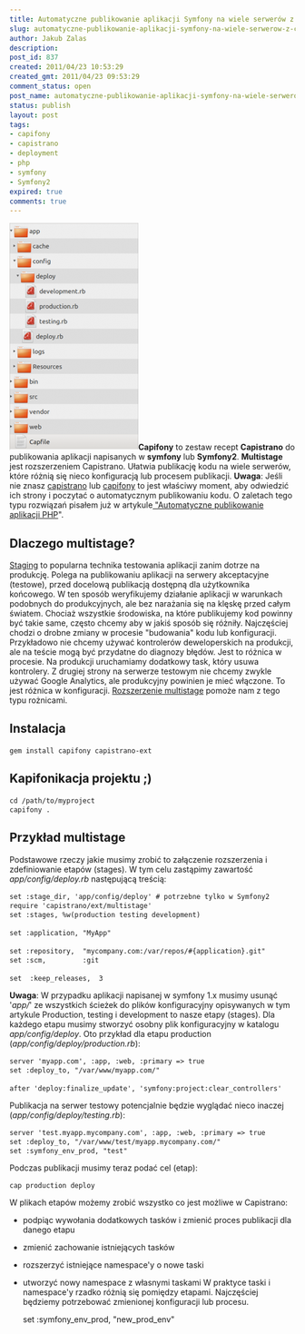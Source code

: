 ```yaml
---
title: Automatyczne publikowanie aplikacji Symfony na wiele serwerów z Capifony
slug: automatyczne-publikowanie-aplikacji-symfony-na-wiele-serwerow-z-capifony
author: Jakub Zalas
description: 
post_id: 837
created: 2011/04/23 10:53:29
created_gmt: 2011/04/23 09:53:29
comment_status: open
post_name: automatyczne-publikowanie-aplikacji-symfony-na-wiele-serwerow-z-capifony
status: publish
layout: post
tags:
- capifony
- capistrano
- deployment
- php
- symfony
- Symfony2
expired: true
comments: true
---
```


**![](/uploads/wp/2011/04/Symfony2-capistrano-multistage-files-227x400.png)Capifony** to zestaw recept **Capistrano** do publikowania aplikacji napisanych w **symfony** lub **Symfony2**. **Multistage** jest rozszerzeniem Capistrano. Ułatwia publikację kodu na wiele serwerów, które różnią się nieco konfiguracją lub procesem publikacji. **Uwaga**: Jeśli nie znasz [capistrano](https://github.com/capistrano/capistrano/wiki) lub [capifony](http://capifony.org/) to jest właściwy moment, aby odwiedzić ich strony i poczytać o automatycznym publikowaniu kodu. O zaletach tego typu rozwiązań pisałem już w artykule[ "Automatyczne publikowanie aplikacji PHP](/automatyczne-publikowanie-aplikacji-php)".

## Dlaczego multistage?

[Staging](http://en.wikipedia.org/wiki/Staging_%28websites%29) to popularna technika testowania aplikacji zanim dotrze na produkcję. Polega na publikowaniu aplikacji na serwery akceptacyjne (testowe), przed docelową publikacją dostępną dla użytkownika końcowego. W ten sposób weryfikujemy działanie aplikacji w warunkach podobnych do produkcyjnych, ale bez narażania się na klęskę przed całym światem. Chociaż wszystkie środowiska, na które publikujemy kod powinny być takie same, często chcemy aby w jakiś sposób się różniły. Najczęściej chodzi o drobne zmiany w procesie "budowania" kodu lub konfiguracji. Przykładowo nie chcemy używać kontrolerów deweloperskich na produkcji, ale na teście mogą być przydatne do diagnozy błędów. Jest to różnica w procesie. Na produkcji uruchamiamy dodatkowy task, który usuwa kontrolery. Z drugiej strony na serwerze testowym nie chcemy zwykle używać Google Analytics, ale produkcyjny powinien je mieć włączone. To jest różnica w konfiguracji. [Rozszerzenie multistage](https://github.com/capistrano/capistrano/wiki/2.x-Multistage-Extension) pomoże nam z tego typu rożnicami. 

## Instalacja
    
    
    gem install capifony capistrano-ext

## Kapifonikacja projektu ;)
    
    
    cd /path/to/myproject
    capifony .

## Przykład multistage

Podstawowe rzeczy jakie musimy zrobić to załączenie rozszerzenia i zdefiniowanie etapów (stages). W tym celu zastąpimy zawartość _app/config/deploy.rb_ następującą treścią: 
    
    
    set :stage_dir, 'app/config/deploy' # potrzebne tylko w Symfony2
    require 'capistrano/ext/multistage'
    set :stages, %w(production testing development)
    
    set :application, "MyApp"
    
    set :repository,  "mycompany.com:/var/repos/#{application}.git"
    set :scm,         :git
    
    set  :keep_releases,  3

**Uwaga**: W przypadku aplikacji napisanej w symfony 1.x musimy usunąć  '_app/_' ze wszystkich ścieżek do plików konfiguracyjny opisywanych w tym artykule Production, testing i development to nasze etapy (stages). Dla każdego etapu musimy stworzyć osobny plik konfiguracyjny w katalogu _app/config/deploy_. Oto przykład dla etapu production (_app/config/deploy/production.rb_): 
    
    
    server 'myapp.com', :app, :web, :primary => true
    set :deploy_to, "/var/www/myapp.com/"
    
    after 'deploy:finalize_update', 'symfony:project:clear_controllers'

Publikacja na serwer testowy potencjalnie będzie wyglądać nieco inaczej (_app/config/deploy/testing.rb_): 
    
    
    server 'test.myapp.mycompany.com', :app, :web, :primary => true
    set :deploy_to, "/var/www/test/myapp.mycompany.com/"
    set :symfony_env_prod, "test"

Podczas publikacji musimy teraz podać cel (etap): 
    
    
    cap production deploy

W plikach etapów możemy zrobić wszystko co jest możliwe w Capistrano: 

  * podpiąc wywołania dodatkowych tasków i zmienić proces publikacji dla danego etapu
  * zmienić zachowanie istniejących tasków
  * rozszerzyć istniejące namespace'y o nowe taski
  * utworzyć nowy namespace z własnymi taskami
W praktyce taski i namespace'y rzadko różnią się pomiędzy etapami. Najczęściej będziemy potrzebować zmienionej konfiguracji lub procesu. 
    
    
    set :symfony_env_prod, "new_prod_env"
